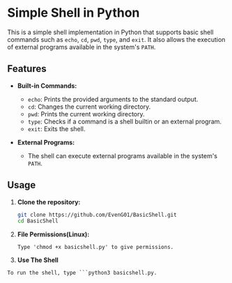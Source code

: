 # Simple Shell in Python

This is a simple shell implementation in Python that supports basic shell commands such as `echo`, `cd`, `pwd`, `type`, and `exit`. It also allows the execution of external programs available in the system's `PATH`.

## Features

- **Built-in Commands:**
  - `echo`: Prints the provided arguments to the standard output.
  - `cd`: Changes the current working directory.
  - `pwd`: Prints the current working directory.
  - `type`: Checks if a command is a shell builtin or an external program.
  - `exit`: Exits the shell.

- **External Programs:**
  - The shell can execute external programs available in the system's `PATH`.

## Usage

1. **Clone the repository:**
   ```bash
   git clone https://github.com/EvenG01/BasicShell.git
   cd BasicShell

2. **File Permissions(Linux):**
   ```Linux
   Type 'chmod +x basicshell.py' to give permissions.

3. **Use The Shell**
  ```Run
  To run the shell, type ```python3 basicshell.py.
